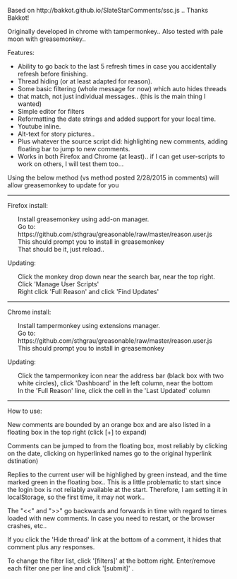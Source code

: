 <P>
Based on http://bakkot.github.io/SlateStarComments/ssc.js .. Thanks Bakkot!
<P>
Originally developed in chrome with tampermonkey..
Also tested with pale moon with greasemonkey..

<P>
Features:
<UL>
<LI>Ability to go back to the last 5 refresh times in case you accidentally refresh before finishing.</LI>
<LI>Thread hiding (or at least adapted for reason).</LI>
<LI>Some basic filtering (whole message for now) which auto hides threads</LI>
<LI>that match, not just individual messages.. (this is the main thing I wanted)</LI>
<LI>Simple editor for filters</LI>
<LI>Reformatting the date strings and added support for your local time.</LI>
<LI>Youtube inline.</LI>
<LI>Alt-text for story pictures..</LI>
<LI>Plus whatever the source script did: highlighting new comments, adding floating bar to jump to new comments.</LI>
<LI>Works in both Firefox and Chrome (at least).. if I can get user-scripts to work on others, I will test them too...</LI>
</UL>


<P>
<P>
Using the below method (vs method posted 2/28/2015 in comments) will allow greasemonkey to update for you


<HR>
<P>
<P>
Firefox install:

<P>
<UL style="list-style-type:none">
<LI>Install greasemonkey using add-on manager.</LI>
<LI>Go to: https://github.com/sthgrau/greasonable/raw/master/reason.user.js</LI>
<LI>This should prompt you to install in greasemonkey</LI>
<LI>That should be it, just reload..</LI>
</UL>
<P>
Updating:
<UL style="list-style-type:none">
<LI>Click the monkey drop down near the search bar, near the top right. Click 'Manage User Scripts'</LI>
<LI>Right click 'Full Reason' and click 'Find Updates'</LI>
</UL>


<HR>
<P>
<P>
Chrome install:

<P>
<UL style="list-style-type:none">
<LI>Install tampermonkey using extensions manager.</LI>
<LI>Go to: https://github.com/sthgrau/greasonable/raw/master/reason.user.js</LI>
<LI>This should prompt you to install in greasemonkey</LI>
</UL>
<P>
Updating:
<UL style="list-style-type:none">
<LI>Click the tampermonkey icon near the address bar (black box with two white circles), click 'Dashboard' in the left column, near the bottom</LI>
<LI>In the 'Full Reason' line, click the cell in the 'Last Updated' column</LI>
</UL>
<HR>




</PRE>
How to use:
<P>
New comments are bounded by an orange box and are also listed in a floating box in the top right (click [+] to expand)
<P>
Comments can be jumped to from the floating box, most reliably by clicking on the date, clicking on hyperlinked names go to the original hyperlink dstination)
<P>
Replies to the current user will be highlighed by green instead, and the time marked green in the floating box.. This is a little problematic to start since the login box is not reliably available at the start. Therefore, I am setting it in localStorage, so the first time, it may not work..
<P>
The "<<" and ">>" go backwards and forwards in time with regard to times loaded with new comments. In case you need to restart, or the browser crashes, etc..
<P>
If you click the 'Hide thread' link at the bottom of a comment, it hides that comment plus any responses.
<P>
To change the filter list, click '[filters]' at the bottom right. Enter/remove each filter one per line and click '[submit]' .

